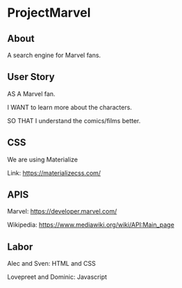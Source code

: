 # ProjectMarvel
## About

A search engine for Marvel fans.

## User Story

AS A Marvel fan. 

I WANT to learn more about the characters. 

SO THAT I understand the comics/films better.

## CSS

We are using Materialize

Link: https://materializecss.com/

## APIS

Marvel: https://developer.marvel.com/ 

Wikipedia: https://www.mediawiki.org/wiki/API:Main_page

## Labor

Alec and Sven: HTML and CSS

Lovepreet and Dominic: Javascript
